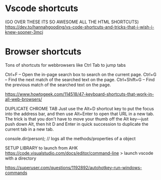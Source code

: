 # Vscode shortcuts
(GO OVER THESE ITS SO AWESOME ALL THE HTML SHORTCUTS)
https://dev.to/hannahgooding/vs-code-shortcuts-and-tricks-that-i-wish-i-knew-sooner-3mcj 
# Browser shortcuts

Tons of shortcuts for webbrowsers like Ctrl Tab to jump tabs

Ctrl+F – Open the in-page search box to search on the current page.
Ctrl+G – Find the next match of the searched text on the page.
Ctrl+Shift+G – Find the previous match of the searched text on the page.

https://www.howtogeek.com/114518/47-keyboard-shortcuts-that-work-in-all-web-browsers/


DUPLICATE CHROME TAB
Just use the Alt+D shortcut key to put the focus into the address bar, and then use Alt+Enter to open that URL in a new tab. The trick is that you don't have to move your thumb off the Alt key—just push down Alt, then hit D and Enter in quick succession to duplicate the current tab in a new tab.

console.dir(person); // logs all the methods/properties of a object

SETUP LIBRARY to launch from AHK
https://code.visualstudio.com/docs/editor/command-line > launch vscode with a directory

https://superuser.com/questions/1192892/autohotkey-run-windows-commands